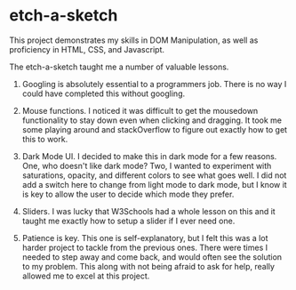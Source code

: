 # etch-a-sketch

This project demonstrates my skills in DOM Manipulation, as well as proficiency in HTML, CSS, and Javascript.

The etch-a-sketch taught me a number of valuable lessons.

1) Googling is absolutely essential to a programmers job. There is no way I could have completed this without googling.

2) Mouse functions. I noticed it was difficult to get the mousedown functionality to stay down even when clicking and dragging. It took me some playing around and stackOverflow to figure out exactly how to get this to work.

3) Dark Mode UI. I decided to make this in dark mode for a few reasons. One, who doesn't like dark mode? Two, I wanted to experiment with saturations, opacity, and different colors to see what goes well. I did not add a switch here to change from light mode to dark mode, but I know it is key to allow the user to decide which mode they prefer.

4) Sliders. I was lucky that W3Schools had a whole lesson on this and it taught me exactly how to setup a slider if I ever need one.

5) Patience is key. This one is self-explanatory, but I felt this was a lot harder project to tackle from the previous ones. There were times I needed to step away and come back, and would often see the solution to my problem. This along with not being afraid to ask for help, really allowed me to excel at this project.